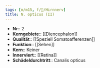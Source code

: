 ```yaml
---
tags: [m/m15, f/🧠/Hirnnerv]
title: N. opticus (II)
---
```

- **Nr**:: 2
- **Kerngebiete**:: [[Diencephalon]]
- **Qualität**:: [[Speziell Somatoafferenzen]] 
- **Funktion**:: [[Sehen]]
- **Kern**:: Keiner
- **Innerviert**:: [[Retina]]
- **Schädeldurchtritt**:: Canalis opticus